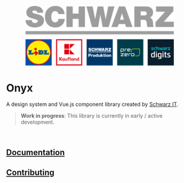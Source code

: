 <p>
  <a href="https://gruppe.schwarz">
  <div align="center">
    <img src="./.github/schwarz-group.svg" width="400px" />
    </div>
  </a>
</p>

# Onyx

A design system and Vue.js component library created by [Schwarz IT](https://it.schwarz).

> **Work in progress**: This library is currently in early / active development.

<br />

## [Documentation](https://onyx.schwarz)

## [Contributing](CONTRIBUTING.md)

